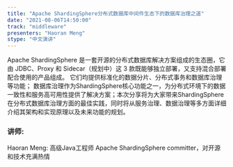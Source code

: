 ```yaml
---
title: "Apache ShardingSphere分布式数据库中间件生态下的数据库治理之道"
date: "2021-08-06T14:50:00" 
track: "middleware"
presenters: "Haoran Meng"
stype: "中文演讲"
---
```

Apache ShardingSphere 是一套开源的分布式数据库解决方案组成的生态圈，它由 JDBC、Proxy 和 Sidecar（规划中）这 3 款既能够独立部署，又支持混合部署配合使用的产品组成。 它们均提供标准化的数据分片、分布式事务和数据库治理等功能；
数据库治理作为ShardingSphere核心功能之一，为分布式环境下的数据一致性和服务高可用性提供了解决方案；本次分享将为大家带来ShardingSphere在分布式数据库治理方面的最佳实践，同时将从服务治理、数据治理等多方面详细介绍其架构和实现原理以及未来功能的规划。
 ### 讲师: 
 Haoran Meng: 高级Java工程师
Apache ShardingSphere committer，对开源和技术充满热情